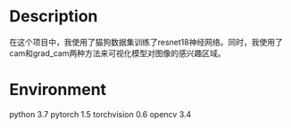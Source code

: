 # Description
在这个项目中，我使用了猫狗数据集训练了resnet18神经网络。同时，我使用了cam和grad_cam两种方法来可视化模型对图像的感兴趣区域。
# Environment
python 3.7  pytorch 1.5
torchvision 0.6
opencv 3.4
